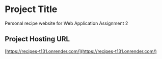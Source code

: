# Project Title

Personal recipe website for Web Application Assignment 2

## Project Hosting URL

[https://recipes-t131.onrender.com/](https://recipes-t131.onrender.com/)
